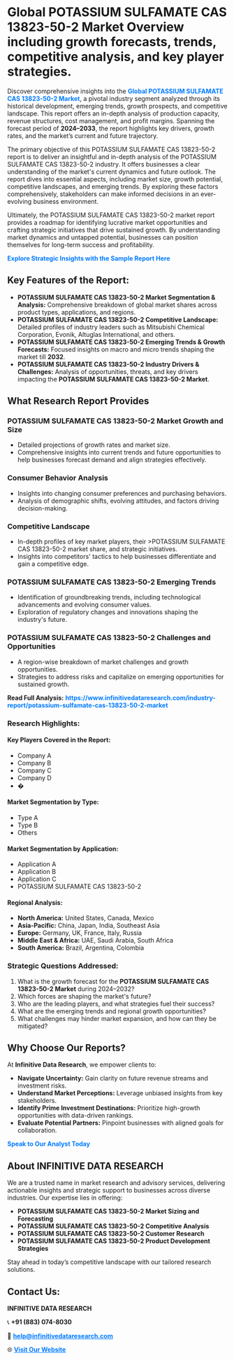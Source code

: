 <h1>Global POTASSIUM SULFAMATE CAS 13823-50-2 Market Overview including growth forecasts, trends, competitive analysis, and key player strategies.</h1>
<p>
Discover comprehensive insights into the 
<a href="https://www.infinitivedataresearch.com/industry-report/potassium-sulfamate-cas-13823-50-2-market" rel="dofollow" style="color: #007BFF; text-decoration: none;"><strong>Global POTASSIUM SULFAMATE CAS 13823-50-2 Market</strong></a>, a pivotal industry segment analyzed through its historical development, emerging trends, growth prospects, and competitive landscape. This report offers an in-depth analysis of production capacity, revenue structures, cost management, and profit margins. Spanning the forecast period of <strong>2024–2033</strong>, the report highlights key drivers, growth rates, and the market’s current and future trajectory.
</p>
<p>
The primary objective of this POTASSIUM SULFAMATE CAS 13823-50-2 report is to deliver an insightful and in-depth analysis of the POTASSIUM SULFAMATE CAS 13823-50-2 industry. It offers businesses a clear understanding of the market's current dynamics and future outlook. The report dives into essential aspects, including market size, growth potential, competitive landscapes, and emerging trends. By exploring these factors comprehensively, stakeholders can make informed decisions in an ever-evolving business environment.
</p>
<p>
Ultimately, the POTASSIUM SULFAMATE CAS 13823-50-2 market report provides a roadmap for identifying lucrative market opportunities and crafting strategic initiatives that drive sustained growth. By understanding market dynamics and untapped potential, businesses can position themselves for long-term success and profitability.
</p>
<p>
<a href="https://www.infinitivedataresearch.com/request-sample/reportId=112299" style="color: #007BFF; text-decoration: none;"><strong>Explore Strategic Insights with the Sample Report Here</strong></a>
</p>

<h2>Key Features of the Report:</h2>
<ul>
<li><strong>POTASSIUM SULFAMATE CAS 13823-50-2 Market Segmentation & Analysis:</strong> Comprehensive breakdown of global market shares across product types, applications, and regions.</li>
<li><strong>POTASSIUM SULFAMATE CAS 13823-50-2 Competitive Landscape:</strong> Detailed profiles of industry leaders such as Mitsubishi Chemical Corporation, Evonik, Altuglas International, and others.</li>
<li><strong>POTASSIUM SULFAMATE CAS 13823-50-2 Emerging Trends & Growth Forecasts:</strong> Focused insights on macro and micro trends shaping the market till <strong>2032</strong>.</li>
<li><strong>POTASSIUM SULFAMATE CAS 13823-50-2 Industry Drivers & Challenges:</strong> Analysis of opportunities, threats, and key drivers impacting the <strong>POTASSIUM SULFAMATE CAS 13823-50-2 Market</strong>.</li>
</ul>

<h2>What Research Report Provides</h2>
<h3>POTASSIUM SULFAMATE CAS 13823-50-2 Market Growth and Size</h3>
<ul>
<li>Detailed projections of growth rates and market size.</li>
<li>Comprehensive insights into current trends and future opportunities to help businesses forecast demand and align strategies effectively.</li>
</ul>

<h3>Consumer Behavior Analysis</h3>
<ul>
<li>Insights into changing consumer preferences and purchasing behaviors.</li>
<li>Analysis of demographic shifts, evolving attitudes, and factors driving decision-making.</li>
</ul>

<h3>Competitive Landscape</h3>
<ul>
<li>In-depth profiles of key market players, their >POTASSIUM SULFAMATE CAS 13823-50-2 market share, and strategic initiatives.</li>
<li>Insights into competitors' tactics to help businesses differentiate and gain a competitive edge.</li>
</ul>

<h3>POTASSIUM SULFAMATE CAS 13823-50-2 Emerging Trends</h3>
<ul>
<li>Identification of groundbreaking trends, including technological advancements and evolving consumer values.</li>
<li>Exploration of regulatory changes and innovations shaping the industry's future.</li>
</ul>

<h3>POTASSIUM SULFAMATE CAS 13823-50-2 Challenges and Opportunities</h3>
<ul>
<li>A region-wise breakdown of market challenges and growth opportunities.</li>
<li>Strategies to address risks and capitalize on emerging opportunities for sustained growth.</li>
</ul>
<p><strong>Read Full Analysis:</strong> <a href="https://www.infinitivedataresearch.com/industry-report/potassium-sulfamate-cas-13823-50-2-market" rel="dofollow" style="color: #007BFF; text-decoration: none;"><strong>https://www.infinitivedataresearch.com/industry-report/potassium-sulfamate-cas-13823-50-2-market</strong></a></p>
<h3>Research Highlights:</h3>
<h4>Key Players Covered in the Report:</h4>
<ul><li>Company A</li><li>Company B</li><li>Company C</li><li>Company D</li><li>�</li></ul>
<h4>Market Segmentation by Type:</h4>
<ul><li>Type A</li><li>Type B</li><li>Others</li></ul>
<h4>Market Segmentation by Application:</h4>
<ul><li>Application A</li><li>Application B</li><li>Application C</li><li>POTASSIUM SULFAMATE CAS 13823-50-2</li></ul>

<h4>Regional Analysis:</h4>
<ul>
<li><strong>North America:</strong> United States, Canada, Mexico</li>
<li><strong>Asia-Pacific:</strong> China, Japan, India, Southeast Asia</li>
<li><strong>Europe:</strong> Germany, UK, France, Italy, Russia</li>
<li><strong>Middle East & Africa:</strong> UAE, Saudi Arabia, South Africa</li>
<li><strong>South America:</strong> Brazil, Argentina, Colombia</li>
</ul>

<h3>Strategic Questions Addressed:</h3>
<ol>
<li>What is the growth forecast for the <strong>POTASSIUM SULFAMATE CAS 13823-50-2 Market</strong> during 2024–2032?</li>
<li>Which forces are shaping the market's future?</li>
<li>Who are the leading players, and what strategies fuel their success?</li>
<li>What are the emerging trends and regional growth opportunities?</li>
<li>What challenges may hinder market expansion, and how can they be mitigated?</li>
</ol>

<h2>Why Choose Our Reports?</h2>
<p>At <strong>Infinitive Data Research</strong>, we empower clients to:</p>
<ul>
<li><strong>Navigate Uncertainty:</strong> Gain clarity on future revenue streams and investment risks.</li>
<li><strong>Understand Market Perceptions:</strong> Leverage unbiased insights from key stakeholders.</li>
<li><strong>Identify Prime Investment Destinations:</strong> Prioritize high-growth opportunities with data-driven rankings.</li>
<li><strong>Evaluate Potential Partners:</strong> Pinpoint businesses with aligned goals for collaboration.</li>
</ul>
<p><a href="https://www.infinitivedataresearch.com/industry-report/potassium-sulfamate-cas-13823-50-2-market" rel="dofollow" style="color: #007BFF; text-decoration: none;"><strong>Speak to Our Analyst Today</strong></a></p>

<h2>About INFINITIVE DATA RESEARCH</h2>
<p>We are a trusted name in market research and advisory services, delivering actionable insights and strategic support to businesses across diverse industries. Our expertise lies in offering:</p>
<ul>
<li><strong>POTASSIUM SULFAMATE CAS 13823-50-2 Market Sizing and Forecasting</strong></li>
<li><strong>POTASSIUM SULFAMATE CAS 13823-50-2 Competitive Analysis</strong></li>
<li><strong>POTASSIUM SULFAMATE CAS 13823-50-2 Customer Research</strong></li>
<li><strong>POTASSIUM SULFAMATE CAS 13823-50-2 Product Development Strategies</strong></li>
</ul>
<p>Stay ahead in today’s competitive landscape with our tailored research solutions.</p>

<h2>Contact Us:</h2>
<p><strong>INFINITIVE DATA RESEARCH</strong></p>
<p>📞 <strong>+91 (883) 074-8030</strong></p>
<p>📧 <strong><a href="mailto:help@infinitivedataresearch.com" style="color: #007BFF;">help@infinitivedataresearch.com</a></strong></p>
<p>🌐 <strong><a href="https://www.infinitivedataresearch.com" rel="dofollow" style="color: #007BFF;">Visit Our Website</a></strong></p>
